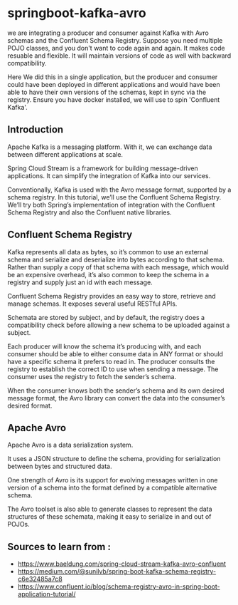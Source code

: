 # springboot-kafka-avro
we are integrating a producer and consumer against Kafka with Avro schemas and the Confluent Schema Registry. Suppose you need multiple POJO classes, and you don't
want to code again and again. It makes code resuable and flexible. It will maintain versions of code as well with backward compatibility.

Here We did this in a single application, but the producer and consumer could have been deployed in different applications and would have been able to have their own versions of the schemas, kept in sync via the registry. Ensure you have docker installed, we will use to spin 'Confluent Kafka'.

## Introduction
Apache Kafka is a messaging platform. With it, we can exchange data between different applications at scale.

Spring Cloud Stream is a framework for building message-driven applications. It can simplify the integration of Kafka into our services.

Conventionally, Kafka is used with the Avro message format, supported by a schema registry. In this tutorial, we’ll use the Confluent Schema Registry. We’ll try both Spring’s implementation of integration with the Confluent Schema Registry and also the Confluent native libraries.

## Confluent Schema Registry
Kafka represents all data as bytes, so it’s common to use an external schema and serialize and deserialize into bytes according to that schema. Rather than supply a copy of that schema with each message, which would be an expensive overhead, it’s also common to keep the schema in a registry and supply just an id with each message.

Confluent Schema Registry provides an easy way to store, retrieve and manage schemas. It exposes several useful RESTful APIs.

Schemata are stored by subject, and by default, the registry does a compatibility check before allowing a new schema to be uploaded against a subject.

Each producer will know the schema it’s producing with, and each consumer should be able to either consume data in ANY format or should have a specific schema it prefers to read in. The producer consults the registry to establish the correct ID to use when sending a message. The consumer uses the registry to fetch the sender’s schema. 

When the consumer knows both the sender’s schema and its own desired message format, the Avro library can convert the data into the consumer’s desired format.

## Apache Avro
Apache Avro is a data serialization system.

It uses a JSON structure to define the schema, providing for serialization between bytes and structured data.

One strength of Avro is its support for evolving messages written in one version of a schema into the format defined by a compatible alternative schema.

The Avro toolset is also able to generate classes to represent the data structures of these schemata, making it easy to serialize in and out of POJOs.

## Sources to learn from :
- https://www.baeldung.com/spring-cloud-stream-kafka-avro-confluent <br>
- https://medium.com/@sunilvb/spring-boot-kafka-schema-registry-c6e32485a7c8 <br>
- https://www.confluent.io/blog/schema-registry-avro-in-spring-boot-application-tutorial/
